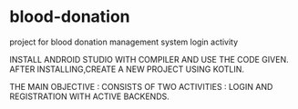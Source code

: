 # blood-donation
project for blood donation management system login activity

INSTALL ANDROID STUDIO WITH COMPILER AND USE THE CODE GIVEN.
AFTER INSTALLING,CREATE A NEW PROJECT USING KOTLIN.


THE MAIN OBJECTIVE : 
CONSISTS OF TWO ACTIVITIES : LOGIN AND REGISTRATION WITH ACTIVE BACKENDS.
